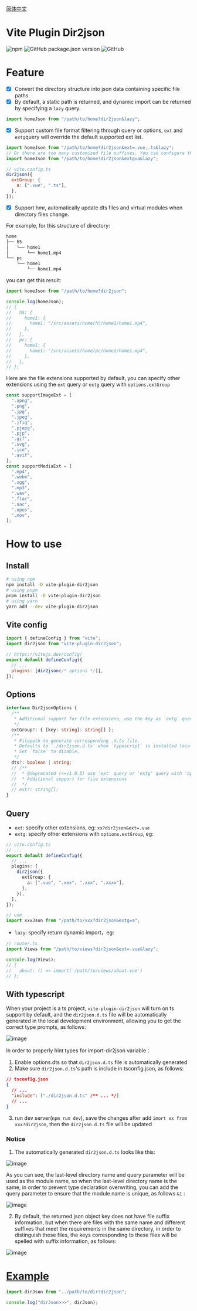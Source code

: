 [简体中文](./README_zh.md)

# Vite Plugin Dir2json

![npm](https://img.shields.io/npm/dt/vite-plugin-dir2json?style=flat-square)
![GitHub package.json version](https://img.shields.io/github/package-json/v/buddywang/vite-plugin-dir2json?color=brightgreen&style=flat-square)
![GitHub](https://img.shields.io/github/license/buddywang/vite-plugin-dir2json?color=brightgreen&style=flat-square)

# Feature

- [x] Convert the directory structure into json data containing specific file paths.
- [x] By default, a static path is returned, and dynamic import can be returned by specifying a `lazy` query.

```js
import homeJson from "/path/to/home?dir2json&lazy";
```

- [x] Support custom file format filtering through query or options, `ext` and `extg`query will override the default supported ext list.

```js
import homeJson from "/path/to/home?dir2json&ext=.vue,.ts&lazy";
// Or there are too many customized file suffixes. You can configure the format group through `options.extGroup` and then specify it through `extg` query.
import homeJson from "/path/to/home?dir2json&extg=a&lazy";

// vite.config.ts
dir2json({
  extGroup: {
    a: [".vue", ".ts"],
  },
});
```

- [x] Support hmr, automatically update dts files and virtual modules when directory files change.

For example, for this structure of directory:

```bash
home
├── h5
│   └── home1
│       └── home1.mp4
└── pc
    └── home1
        └── home1.mp4
```

you can get this result:

```ts
import homeJson from "/path/to/home?dir2json";

console.log(homeJson);
// {
//   h5: {
//     home1: {
//       home1: "/src/assets/home/h5/home1/home1.mp4",
//     },
//   },
//   pc: {
//     home1: {
//       home1: "/src/assets/home/pc/home1/home1.mp4",
//     },
//   },
// };
```

Here are the file extensions supported by default, you can specify other extensions using the `ext` query or `extg` query with `options.extGroup`

```ts
const supportImageExt = [
  ".apng",
  ".png",
  ".jpg",
  ".jpeg",
  ".jfig",
  ".pjepg",
  ".pjp",
  ".gif",
  ".svg",
  ".ico",
  ".avif",
];
const supportMediaExt = [
  ".mp4",
  ".webm",
  ".ogg",
  ".mp3",
  ".wav",
  ".flac",
  ".aac",
  ".opus",
  ".mov",
];
```

# How to use

## Install

```bash
# using npm
npm install -D vite-plugin-dir2json
# using pnpm
pnpm install -D vite-plugin-dir2json
# using yarn
yarn add --dev vite-plugin-dir2json
```

## Vite config

```js
import { defineConfig } from "vite";
import dir2json from "vite-plugin-dir2json";

// https://vitejs.dev/config/
export default defineConfig({
  // ...
  plugins: [dir2json(/* options */)],
});
```

## Options

```ts
interface Dir2jsonOptions {
  /**
   * Additional support for file extensions, use the key as `extg` query
   */
  extGroup?: { [key: string]: string[] };
  /**
   * Filepath to generate corresponding .d.ts file.
   * Defaults to './dir2json.d.ts' when `typescript` is installed locally.
   * Set `false` to disable.
   */
  dts?: boolean | string;
  // /**
  //  * @deprecated (<=v1.0.5) use 'ext' query or 'extg' query with 'option.extGroup'
  //  * Additional support for file extensions
  //  */
  // ext?: string[];
}
```

## Query

- `ext`: specify other extensions, eg: `xx?dir2json&ext=.vue`
- `extg`: specify other extensions with `options.extGroup`, eg:

```ts
// vite.config.ts
// ...
export default defineConfig({
  // ...
  plugins: [
    dir2json({
      extGroup: {
        a: [".vue", ".xxx", ".xxx", ".xxxx"],
      },
    }),
  ],
});

// use
import xxxJson from "/path/to/xxx?dir2json&extg=a";
```

- `lazy`: specify return dynamic import，eg:

```ts
// router.ts
import Views from "/path/to/views?dir2json&ext=.vue&lazy";

console.log(Views);
// {
//   about: () => import('/path/to/views/about.vue')
// };
```

## With typescript

When your project is a ts project, `vite-plugin-dir2json` will turn on ts support by default, and the `dir2json.d.ts` file will be automatically generated in the local development environment, allowing you to get the correct type prompts, as follows:

![image](./img/code2.png)

In order to properly hint types for import-dir2json variable：

1. Enable options.dts so that `dir2json.d.ts` file is automatically generated
2. Make sure `dir2json.d.ts`'s path is include in tsconfig.json, as follows:

```json
// tsconfig.json
{
  // ...
  "include": ["./dir2json.d.ts" /** ... */]
  // ...
}
```

3. run dev server(`npm run dev`), save the changes after add `imort xx from xxx?dir2json`, then the `dir2json.d.ts` file will be updated

### Notice

1. The automatically generated `dir2json.d.ts` looks like this:

![image](./img/code3.png)

As you can see, the last-level directory name and query parameter will be used as the module name, so when the last-level directory name is the same, in order to prevent type declaration overwriting, you can add the query parameter to ensure that the module name is unique, as follows `&1` :

![image](./img/code4.png)

2. By default, the returned json object key does not have file suffix information, but when there are files with the same name and different suffixes that meet the requirements in the same directory, in order to distinguish these files, the keys corresponding to these files will be spelled with suffix information, as follows:

![image](./img/code5.png)

# [Example](./example/vite-vue-demo/vite.config.ts)

```ts
import dirJson from "../path/to/dir?dir2json";

console.log("dirJson>>>", dirJson);
```
